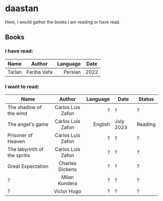 # daastan

Here, I would gather the books I am reading or have read.

## Books 
### I have read:

| Name        | Author   |  Language  |  Date   |
| ------------- |:-------------:| -----:| --- |
| Tarlan | Fariba Vafa | Persian | 2022 |


### I want to read:

| Name        | Author           | Language  | Date | Status |
| ------------- |:-------------:| -----:| --- | --- |
| The shadow of the wind | Carlos Luis Zafon | ? | ? | ? |
| The angel's game | Carlos Luis Zafon | English | July 2023 | Reading |
| Prisoner of Heaven | Carlos Luis Zafon | ? | ? |? |
| The labyrinth of the spritis | Carlos Luis Zafon | ? | ? | ? |
| Great Expectation | Charles Dickens | ? | ? | ? |
| ? | Milan Kundera | ? | ? | ? | 
| ? | Victor Hugo | ? | ? | ? |

